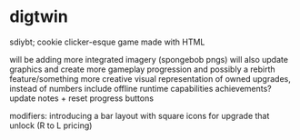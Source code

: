 # digtwin
sdiybt; cookie clicker-esque game made with HTML

will be adding more integrated imagery (spongebob pngs)
will also update graphics and create more gameplay progression and possibly a rebirth feature/something more creative
visual representation of owned upgrades, instead of numbers
include offline runtime capabilities
achievements?
update notes + reset progress buttons

modifiers: introducing a bar layout with square icons for upgrade that unlock (R to L pricing)
